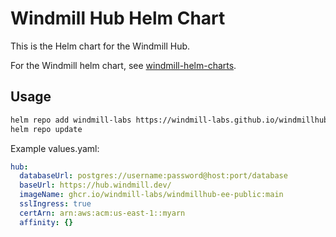 # Windmill Hub Helm Chart

This is the Helm chart for the Windmill Hub.

For the Windmill helm chart, see
[windmill-helm-charts](https://github.com/windmill-labs/windmill-helm-charts).

## Usage

```bash
helm repo add windmill-labs https://windmill-labs.github.io/windmillhub-helm-charts/
helm repo update
```

Example values.yaml:

```yaml
hub:
  databaseUrl: postgres://username:password@host:port/database
  baseUrl: https://hub.windmill.dev/
  imageName: ghcr.io/windmill-labs/windmillhub-ee-public:main
  sslIngress: true
  certArn: arn:aws:acm:us-east-1::myarn
  affinity: {}
```
